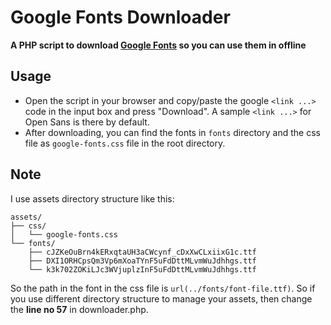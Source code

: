 Google Fonts Downloader
==
**A PHP script to download [Google Fonts](https://www.google.com/fonts) so you can use them in offline**

Usage
--
* Open the script in your browser and copy/paste the google `<link ...>` code in the input box and press "Download". A sample `<link ...>` for Open Sans is there by default.
* After downloading, you can find the fonts in `fonts` directory and the css file as `google-fonts.css` file in the root directory.

Note
--
I use assets directory structure like this:
```
assets/
├── css/
│   └── google-fonts.css
└── fonts/
    ├── cJZKeOuBrn4kERxqtaUH3aCWcynf_cDxXwCLxiixG1c.ttf
    ├── DXI1ORHCpsQm3Vp6mXoaTYnF5uFdDttMLvmWuJdhhgs.ttf
    └── k3k702ZOKiLJc3WVjuplzInF5uFdDttMLvmWuJdhhgs.ttf
```
So the path in the font in the css file is `url(../fonts/font-file.ttf)`. So if you use different directory structure to manage your assets, then change the **line no 57** in downloader.php.
